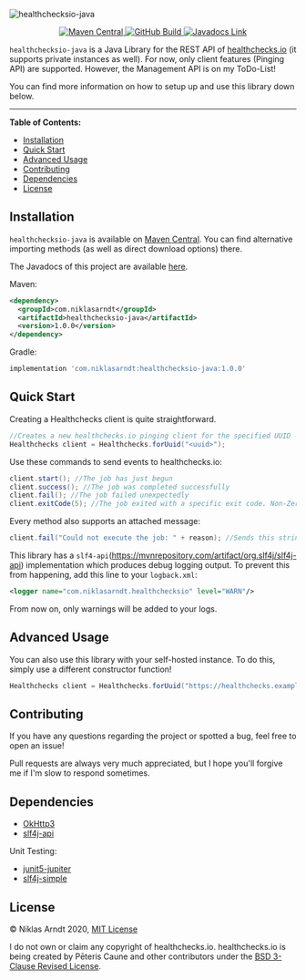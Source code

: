 ![healthchecksio-java](https://socialify.git.ci/niklas2810/healthchecksio-java/image?description=1&font=Source%20Code%20Pro&language=1&owner=1&pattern=Floating%20Cogs&theme=Dark)

<p align="center">
<a href="https://search.maven.org/artifact/com.niklasarndt/healthchecksio-java">
<img alt="Maven Central" src="https://img.shields.io/maven-central/v/com.niklasarndt/healthchecksio-java?logo=java&style=for-the-badge">
</a>
<a href="https://github.com/niklas2810/healthchecksio-java/actions">
<img alt="GitHub Build" src="https://img.shields.io/github/workflow/status/niklas2810/healthchecksio-java/Build%20Project?logo=github&style=for-the-badge">
</a>
<a href="https://niklas2810.github.io/healthchecksio-java/apidocs/">
<img alt="Javadocs Link" src="https://img.shields.io/badge/Javadocs-Link-yellow?style=for-the-badge">
</a>
</p>

`healthchecksio-java` is a Java Library for the REST API of [healthchecks.io](https://healthchecks.io/) (it supports private instances as well). 
For now, only client features (Pinging API) are supported. 
However, the Management API is on my ToDo-List!

You can find more information on how to setup up and use this library down below.

<hr>

**Table of Contents:**

- [Installation](#installation)
- [Quick Start](#quick-start)
- [Advanced Usage](#advanced-usage)
- [Contributing](#contributing)
- [Dependencies](#dependencies)
- [License](#license)

## Installation

`healthchecksio-java` is available on [Maven Central](https://search.maven.org/artifact/com.niklasarndt/healthchecksio-java). You can find alternative importing methods (as well as direct download options) there.

The Javadocs of this project are available [here](https://niklas2810.github.io/healthchecksio-java/apidocs/).

Maven:
```xml
<dependency>
  <groupId>com.niklasarndt</groupId>
  <artifactId>healthchecksio-java</artifactId>
  <version>1.0.0</version>
</dependency>
```

Gradle:
```gradle
implementation 'com.niklasarndt:healthchecksio-java:1.0.0'
```

## Quick Start

Creating a Healthchecks client is quite straightforward.

```java
//Creates a new healthchecks.io pinging client for the specified UUID
Healthchecks client = Healthchecks.forUuid("<uuid>"); 
```

Use these commands to send events to healthchecks.io:

```java
client.start(); //The job has just begun
client.success(); //The job was completed successfully
client.fail(); //The job failed unexpectedly
client.exitCode(5); //The job exited with a specific exit code. Non-Zero exit codes will trigger alerts.
```

Every method also supports an attached message:

```java
client.fail("Could not execute the job: " + reason); //Sends this string to healthchecks.io, which will be visible on the dashboard
```

This library has a `slf4-api`(https://mvnrepository.com/artifact/org.slf4j/slf4j-api) implementation which produces debug logging output. To prevent this from happening, add this line to your `logback.xml`:

```xml
<logger name="com.niklasarndt.healthchecksio" level="WARN"/>
```

From now on, only warnings will be added to your logs.


## Advanced Usage

You can also use this library with your self-hosted instance. To do this, simply use a different constructor function!

```java
Healthchecks client = Healthchecks.forUuid("https://healthchecks.example.com", "<uuid>"); 
```

## Contributing

If you have any questions regarding the project or spotted a bug, feel free to open an issue!

Pull requests are always very much appreciated, but I hope you'll forgive me if I'm slow to respond sometimes.

## Dependencies

- [OkHttp3](https://github.com/square/okhttp)
- [slf4j-api](https://mvnrepository.com/artifact/org.slf4j/slf4j-api)

Unit Testing:

- [junit5-jupiter](https://github.com/junit-team/junit5)
- [slf4j-simple](https://mvnrepository.com/artifact/org.slf4j/slf4j-simple)

## License

&copy; Niklas Arndt 2020, [MIT License](LICENSE.md)

I do not own or claim any copyright of healthchecks.io. 
healthchecks.io  is being created by Pēteris Caune and other contributors
under the [BSD 3-Clause Revised License](https://github.com/healthchecks/healthchecks/blob/master/LICENSE).
